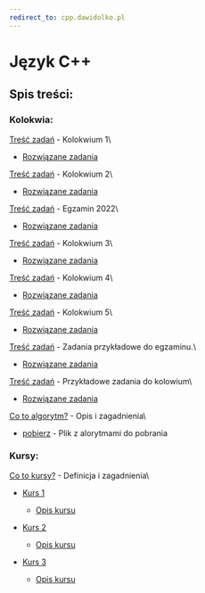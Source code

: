```yaml
---
redirect_to: cpp.dawidolko.pl
---
```


# Język C++

## Spis treści:

### Kolokwia: 
[Treść zadań](KOLOKWIUM/exam1/README.md) - Kolokwium 1\
 - [Rozwiązane zadania](https://github.com/dawidolko/Programming-Cpp/tree/main/KOLOKWIUM/exam1)

[Treść zadań](KOLOKWIUM/exam2/README.md) - Kolokwium 2\
 - [Rozwiązane zadania](https://github.com/dawidolko/Programming-Cpp/tree/main/KOLOKWIUM/exam2)

[Treść zadań](KOLOKWIUM/exam3/README.md) - Egzamin 2022\
 - [Rozwiązane zadania](https://github.com/dawidolko/Programming-Cpp/tree/main/KOLOKWIUM/exam3)

[Treść zadań](KOLOKWIUM/exam4/README.md) - Kolokwium 3\
 - [Rozwiązane zadania](https://github.com/dawidolko/Programming-Cpp/tree/main/KOLOKWIUM/exam4)

[Treść zadań](KOLOKWIUM/exam5/README.md) - Kolokwium 4\
 - [Rozwiązane zadania](https://github.com/dawidolko/Programming-Cpp/tree/main/KOLOKWIUM/exam5)

[Treść zadań](KOLOKWIUM/exam6/README.md) - Kolokwium 5\
 - [Rozwiązane zadania](https://github.com/dawidolko/Programming-Cpp/tree/main/KOLOKWIUM/exam6)

[Treść zadań](KOLOKWIUM/exam7/README.md) - Zadania przykładowe do egzaminu.\
 - [Rozwiązane zadania](https://github.com/dawidolko/Programming-Cpp/tree/main/KOLOKWIUM/exam7)

[Treść zadań](KOLOKWIUM/example/README.md) - Przykładowe zadania do kolowium\
 - [Rozwiązane zadania](https://github.com/dawidolko/Programming-Cpp/tree/main/KOLOKWIUM/example)

[Co to algorytm?](KOLOKWIUM/algorytmy/README.md) - Opis i zagadnienia\
 - [pobierz](KOLOKWIUM/algorytmy/AlgorytmyBlokowe.docx) - Plik z alorytmami do pobrania

### Kursy:

[Co to kursy?](Courses/README.md) - Definicja i zagadnienia\
- [Kurs 1](https://github.com/dawidolko/Programming-C/tree/main/Courses/Course1)
  - [Opis kursu](Courses/Course1/README.md)
  
- [Kurs 2](https://github.com/dawidolko/Programming-C/tree/main/Courses/Course2)
  - [Opis kursu](Courses/Course2/README.md)
  
- [Kurs 3](https://github.com/dawidolko/Programming-C/tree/main/Courses/Course3)
  - [Opis kursu](Courses/Course3/README.md)

